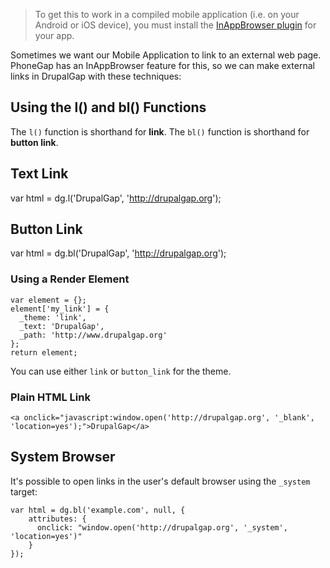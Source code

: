 > To get this to work in a compiled mobile application (i.e. on your Android or iOS device), you must install the [InAppBrowser plugin](https://github.com/apache/cordova-plugin-inappbrowser) for your app.

Sometimes we want our Mobile Application to link to an external web page. PhoneGap has an InAppBrowser feature for this, so we can make external links in DrupalGap with these techniques:

## Using the l() and bl() Functions

The `l()` function is shorthand for **link**. The `bl()` function is shorthand for **button link**.

## Text Link

var html = dg.l('DrupalGap', 'http://drupalgap.org');

## Button Link

var html = dg.bl('DrupalGap', 'http://drupalgap.org');

### Using a Render Element

```
var element = {};
element['my_link'] = {
  _theme: 'link',
  _text: 'DrupalGap',
  _path: 'http://www.drupalgap.org'
};
return element;
```

You can use either `link` or `button_link` for the theme.

### Plain HTML Link

`<a onclick="javascript:window.open('http://drupalgap.org', '_blank', 'location=yes');">DrupalGap</a>`

## System Browser

It's possible to open links in the user's default browser using the `_system` target:

```
var html = dg.bl('example.com', null, {
    attributes: {
      onclick: "window.open('http://drupalgap.org', '_system', 'location=yes')"
    }
});
```
